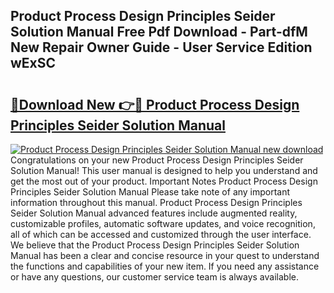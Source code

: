 ## Product Process Design Principles Seider Solution Manual Free Pdf Download - Part-dfM New Repair Owner Guide - User Service Edition wExSC

# <h2><a href="http://bc70768.oget.top/?id=Product+Process+Design+Principles+Seider+Solution+Manual">🔗Download New 👉🔴 Product Process Design Principles Seider Solution Manual</a></h2>

[![Product Process Design Principles Seider Solution Manual new download](https://i.imgur.com/5g1atiW.png)](http://bc70768.oget.top/?id=Product+Process+Design+Principles+Seider+Solution+Manual)
Congratulations on your new Product Process Design Principles Seider Solution Manual! This user manual is designed to help you understand and get the most out of your product. Important Notes Product Process Design Principles Seider Solution Manual Please take note of any important information throughout this manual. Product Process Design Principles Seider Solution Manual advanced features include augmented reality, customizable profiles, automatic software updates, and voice recognition, all of which can be accessed and customized through the user interface. We believe that the Product Process Design Principles Seider Solution Manual has been a clear and concise resource in your quest to understand the functions and capabilities of your new item. If you need any assistance or have any questions, our customer service team is always available.
